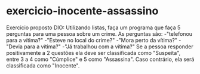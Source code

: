 # exercicio-inocente-assassino
Exercicio proposto DIO: Utilizando listas, faça um programa que faça 5 perguntas para uma
pessoa sobre um crime. As perguntas são:
-"telefonou para a vítima?"
-"Esteve no local do crime?"
-"Mora perto da vítima?"
-"Devia para a vítima?"
-"Já trabalhou com a vítima?"
Se a pessoa responder positivamente a 2 questões ela deve ser classificada como
"Suspeita", entre 3 a 4 como "Cúmplice" e 5 como "Assassina".
Caso contrário, ela será classificada como "Inocente".
